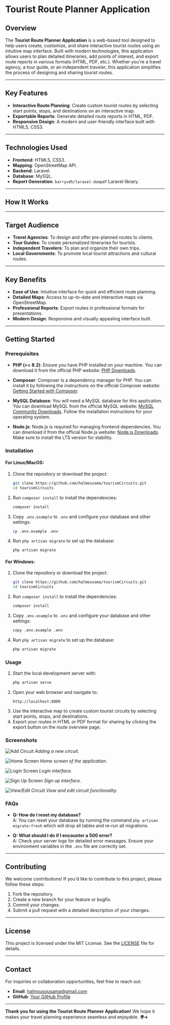 # Tourist Route Planner Application

## **Overview**
The **Tourist Route Planner Application** is a web-based tool designed to help users create, customize, and share interactive tourist routes using an intuitive map interface. Built with modern technologies, this application allows users to plan detailed itineraries, add points of interest, and export route reports in various formats (HTML, PDF, etc.). Whether you're a travel agency, a tour guide, or an independent traveler, this application simplifies the process of designing and sharing tourist routes.

---

## **Key Features**
- **Interactive Route Planning**: Create custom tourist routes by selecting start points, stops, and destinations on an interactive map.
- **Exportable Reports**: Generate detailed route reports in HTML, PDF.
- **Responsive Design**: A modern and user-friendly interface built with HTML5, CSS3.

---

## **Technologies Used**
- **Frontend**: HTML5, CSS3.
- **Mapping**: OpenStreetMap API.
- **Backend**: Laravel.
- **Database**: MySQL.
- **Report Generation**: `barryvdh/laravel-dompdf` Laravel library.

---

## **How It Works**


---

## **Target Audience**
- **Travel Agencies**: To design and offer pre-planned routes to clients.
- **Tour Guides**: To create personalized itineraries for tourists.
- **Independent Travelers**: To plan and organize their own trips.
- **Local Governments**: To promote local tourist attractions and cultural routes.

---

## **Key Benefits**
- **Ease of Use**: Intuitive interface for quick and efficient route planning.
- **Detailed Maps**: Access to up-to-date and interactive maps via OpenStreetMap.
- **Professional Reports**: Export routes in professional formats for presentations.
- **Modern Design**: Responsive and visually appealing interface built.

---

## **Getting Started**
### Prerequisites
- **PHP (>= 8.2)**: Ensure you have PHP installed on your machine. You can download it from the official PHP website: [PHP Downloads](https://www.php.net/downloads).

- **Composer**: Composer is a dependency manager for PHP. You can install it by following the instructions on the official Composer website: [Getting Started with Composer](https://getcomposer.org/download/).

- **MySQL Database**: You will need a MySQL database for this application. You can download MySQL from the official MySQL website: [MySQL Community Downloads](https://dev.mysql.com/downloads/mysql/). Follow the installation instructions for your operating system.

- **Node.js**: Node.js is required for managing frontend dependencies. You can download it from the official Node.js website: [Node.js Downloads](https://nodejs.org/). Make sure to install the LTS version for stability.

### Installation
#### For Linux/MacOS:
1. Clone the repository or download the project:
   ```bash
   git clone https://github.com/halmousama/tourismCircuits.git
   cd tourismCircuits
   ```
2. Run `composer install` to install the dependencies:
   ```bash
   composer install
   ```
3. Copy `.env.example` to `.env` and configure your database and other settings:
   ```bash
   cp .env.example .env
   ```
4. Run `php artisan migrate` to set up the database:
   ```bash
   php artisan migrate
   ```

#### For Windows:
1. Clone the repository or download the project:
   ```bash
   git clone https://github.com/halmousama/tourismCircuits.git
   cd tourismCircuits
   ```
2. Run `composer install` to install the dependencies:
   ```bash
   composer install
   ```
3. Copy `.env.example` to `.env` and configure your database and other settings:
   ```bash
   copy .env.example .env
   ```
4. Run `php artisan migrate` to set up the database:
   ```bash
   php artisan migrate
   ```

### Usage
1. Start the local development server with:
    ```bash
    php artisan serve
    ```
2. Open your web browser and navigate to:
    ```link
    http://localhost:8000
    ```
3. Use the interactive map to create custom tourist circuits by selecting start points, stops, and destinations.
4. Export your routes in HTML or PDF format for sharing by clicking the export button on the route overview page.

### Screenshots
![Add Circuit](public/screenshots/AddCircuit.png)
*Adding a new circuit.*

![Home Screen](public/screenshots/HOME.png)
*Home screen of the application.*

![Login Screen](public/screenshots/Login.png)
*Login interface.*

![Sign Up Screen](public/screenshots/SignUp.png)
*Sign up interface.*

![View/Edit Circuit](public/screenshots/ViewEdit.png)
*View and edit circuit functionality.*

### FAQs
- **Q: How do I reset my database?**  
  A: You can reset your database by running the command `php artisan migrate:fresh` which will drop all tables and re-run all migrations.

- **Q: What should I do if I encounter a 500 error?**  
  A: Check your server logs for detailed error messages. Ensure your environment variables in the `.env` file are correctly set.


---

## **Contributing**
We welcome contributions! If you'd like to contribute to this project, please follow these steps:
1. Fork the repository.
2. Create a new branch for your feature or bugfix.
3. Commit your changes.
4. Submit a pull request with a detailed description of your changes.

---

## **License**
This project is licensed under the MIT License. See the [LICENSE](LICENSE) file for details.

---

## **Contact**
For inquiries or collaboration opportunities, feel free to reach out:
- **Email**: halmousousama@gmail.com
- **GitHub**: [Your GitHub Profile](https://github.com/halmousama)

---

**Thank you for using the Tourist Route Planner Application!** We hope it makes your travel planning experience seamless and enjoyable. 🌍✈️